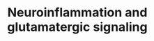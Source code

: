 ---
annotations:
- id: PW:0000818
  parent: signaling pathway
  type: Pathway Ontology
  value: signaling pathway pertinent to immunity
- id: CL:0000129
  parent: animal cell
  type: Cell Type Ontology
  value: microglial cell
- id: CL:0000127
  parent: animal cell
  type: Cell Type Ontology
  value: astrocyte
- id: CL:0000125
  parent: animal cell
  type: Cell Type Ontology
  value: glial cell
- id: CL:0000540
  parent: animal cell
  type: Cell Type Ontology
  value: neuron
- id: PW:0000240
  parent: disease pathway
  type: Pathway Ontology
  value: neuropsychiatric disease pathway
- id: PW:0000059
  parent: signaling pathway
  type: Pathway Ontology
  value: signaling pathway pertinent to the brain and nervous system
authors:
- LKoole
- Fehrhart
- L Dupuis
- Eweitz
- Finterly
- Egonw
citedin:
- link: 10.1080/15622975.2023.2281514
  title: Interactive neuroinflammation pathways and transcriptomics-based identification
    of drugs and chemical compounds for schizophrenia (2023)
communities: []
description: The relation between neuroinflammation and glutamatergic signaling
last-edited: 2024-08-08
ndex: f380b3cd-da32-11eb-b666-0ac135e8bacf
organisms:
- Homo sapiens
redirect_from:
- /index.php/Pathway:WP5083
- /instance/WP5083
- /instance/WP5083_r135193
revision: r135193
schema-jsonld:
- '@context': https://schema.org/
  '@id': https://wikipathways.github.io/pathways/WP5083.html
  '@type': Dataset
  creator:
    '@type': Organization
    name: WikiPathways
  description: The relation between neuroinflammation and glutamatergic signaling
  keywords:
  - 1,2-diglycerides
  - 1,3-diglycerides
  - 2-ketoglutarate
  - 2-oxoglutarate
  - 3-Phosphoserine
  - 3PG
  - ADCY1
  - ADCY3
  - ADCY8
  - AKT1
  - ARC
  - Acetyl-CoA
  - BCL2
  - BDNF
  - CALM1
  - CAMK2A
  - CAMK2B
  - CAMK2D
  - CAMK2G
  - CAMK4
  - CAMKK1
  - CAMKK2
  - CFL1
  - CNTF
  - CREB1
  - Ca2+
  - D-serine
  - DAO
  - DISC1
  - DLAT
  - DLD
  - FGF2
  - FOS
  - GFAP
  - GLS
  - GLS2
  - GOT1
  - GRIA1
  - GRIA2
  - GRIA3
  - GRIA4
  - GRIK1
  - GRIK2
  - GRIK3
  - GRIK4
  - GRIK5
  - GRIN1
  - GRIN2A
  - GRIN2B
  - GRIN2C
  - GRIN2D
  - GRIN3A
  - GRIN3B
  - GRM1
  - GRM2
  - GRM4
  - GRM5
  - GRM7
  - GRM8
  - GS
  - Glycine
  - H+
  - H2O2
  - IFNG
  - IFNGR1
  - IFNGR2
  - IGF1
  - IL10
  - IL10RA
  - IL10RB
  - IL12A
  - IL12B
  - IL13
  - IL13RA1
  - IL1A
  - IL1B
  - IL1R1
  - IL1R2
  - IL4
  - IL4R
  - IL6
  - IL6R
  - IL6ST
  - INSR
  - IRS1
  - JAK1
  - L-Aspartate
  - L-serine
  - LIF
  - LPS
  - LRRC8A
  - LRRC8B
  - LRRC8C
  - LRRC8D
  - LRRC8E
  - LTA
  - MAPK1
  - MAPK3
  - Mg2+
  - NAD+
  - NADH
  - NFKB1
  - NFKB2
  - NGF
  - NH3(+)
  - NOS1
  - NSMF
  - PDHA1
  - PHGDH
  - PHP
  - PLCB1
  - PLCB2
  - PLCB3
  - PLCB4
  - PP3
  - PPP1CA
  - PPP1CB
  - PPP1CC
  - PRKACA
  - PRKCA
  - PRKCB
  - PRKCG
  - PSAT1
  - PSPH
  - SHMT1
  - SHMT2
  - SLC17A6
  - SLC17A7
  - SLC1A1
  - SLC1A2
  - SLC1A3
  - SLC1A4
  - SLC1A6
  - SLC2A1
  - SLC2A3
  - SLC38A1
  - SLC38A2
  - SLC38A3
  - SLC38A5
  - SLC6A9
  - SLC7A10
  - SMAD2
  - SMAD3
  - SMAD4
  - SMAD7
  - SOCS3
  - SRR
  - STAT1
  - STAT3
  - STAT6
  - TGFB1
  - TGFB2
  - TGFB3
  - TGFBR1
  - TGFBR2
  - TGFBR3
  - TNF
  - TNFRSF1A
  - TNFRSF1B
  - TRAF5
  - TRPM4
  - cAMP
  - glucose
  - glutamate
  - glutamine
  - nitric oxide
  - pyruvate
  - superoxide
  license: CC0
  name: Neuroinflammation and glutamatergic signaling
seo: CreativeWork
title: Neuroinflammation and glutamatergic signaling
wpid: WP5083
---